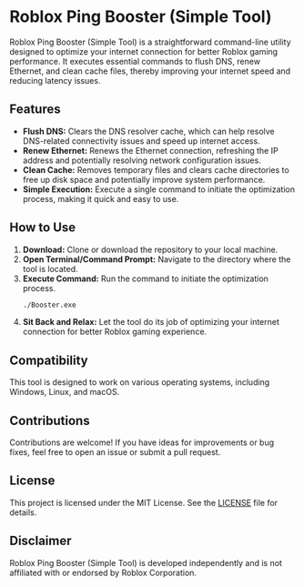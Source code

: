 # Roblox Ping Booster (Simple Tool)

Roblox Ping Booster (Simple Tool) is a straightforward command-line utility designed to optimize your internet connection for better Roblox gaming performance. It executes essential commands to flush DNS, renew Ethernet, and clean cache files, thereby improving your internet speed and reducing latency issues.

## Features

- **Flush DNS:** Clears the DNS resolver cache, which can help resolve DNS-related connectivity issues and speed up internet access.
- **Renew Ethernet:** Renews the Ethernet connection, refreshing the IP address and potentially resolving network configuration issues.
- **Clean Cache:** Removes temporary files and clears cache directories to free up disk space and potentially improve system performance.
- **Simple Execution:** Execute a single command to initiate the optimization process, making it quick and easy to use.

## How to Use

1. **Download:** Clone or download the repository to your local machine.
2. **Open Terminal/Command Prompt:** Navigate to the directory where the tool is located.
3. **Execute Command:** Run the command to initiate the optimization process.
    ```bash
    ./Booster.exe
    ```
4. **Sit Back and Relax:** Let the tool do its job of optimizing your internet connection for better Roblox gaming experience.

## Compatibility

This tool is designed to work on various operating systems, including Windows, Linux, and macOS.

## Contributions

Contributions are welcome! If you have ideas for improvements or bug fixes, feel free to open an issue or submit a pull request.

## License

This project is licensed under the MIT License. See the [LICENSE](LICENSE) file for details.

## Disclaimer

Roblox Ping Booster (Simple Tool) is developed independently and is not affiliated with or endorsed by Roblox Corporation.
